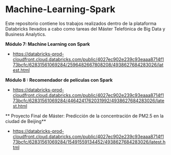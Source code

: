 # Machine-Learning-Spark

Este repositorio contiene los trabajos realizados dentro de la plataforma Databricks llevados a cabo como tareas del Máster Telefónica de Big Data y Business Analytics.

**Módulo 7: Machine Learning con Spark**
- https://databricks-prod-cloudfront.cloud.databricks.com/public/4027ec902e239c93eaaa8714f173bcfc/62831561069284/2596482667808208/4938627684283026/latest.html

**Módulo 8 : Recomendador de películas con Spark**
- https://databricks-prod-cloudfront.cloud.databricks.com/public/4027ec902e239c93eaaa8714f173bcfc/62831561069284/4464241762031992/4938627684283026/latest.html

** Proyecto Final de Máster: Predicción de la concentración de PM2.5 en la ciudad de Beijing**
- https://databricks-prod-cloudfront.cloud.databricks.com/public/4027ec902e239c93eaaa8714f173bcfc/62831561069284/15491559134452/4938627684283026/latest.html
